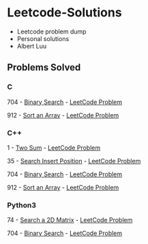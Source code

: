 # Leetcode-Solutions
- Leetcode problem dump
- Personal solutions
- Albert Luu

## Problems Solved

### C
704 - [Binary Search](C/704-Binary-Search.c) - [LeetCode Problem](https://leetcode.com/problems/binary-search/) 

912 - [Sort an Array](C/912-Sort-An-Array.c) - [LeetCode Problem](https://leetcode.com/problems/sort-an-array/)

### C++
1 - [Two Sum](C++/1-Two-Sum.cpp) - [LeetCode Problem](https://leetcode.com/problems/two-sum/) 

35 - [Search Insert Position](C++/35-Search-Insert-Position.cpp) - [LeetCode Problem](https://leetcode.com/problems/search-insert-position) 

704 - [Binary Search](C++/704-Binary-Search.cpp) - [LeetCode Problem](https://leetcode.com/problems/binary-search/) 

912 - [Sort an Array](C++/912-Sort-An-Array.cpp) - [LeetCode Problem](https://leetcode.com/problems/sort-an-array/)

### Python3
74 - [Search a 2D Matrix](PYTHON/74-Search-A-2D-Matrix.py) - [LeetCode Problem](https://leetcode.com/problems/search-a-2d-matrix/) 

704 - [Binary Search](PYTHON/704-Binary-Search.py) - [LeetCode Problem](https://leetcode.com/problems/binary-search/) 
